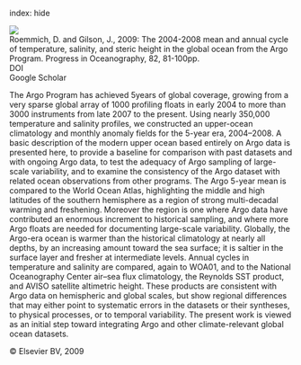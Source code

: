 index: hide

<div class="Citation">
    <div class="Citation-thumb CitationThumb-linked"  data-href="https://doi.org/10.1016/j.pocean.2009.03.004">
      <img src="https://static.claimspace.cloud/climate-study-static/refs/thumbs/10/Roemmich_and_Gilson_2009-thumb.png" />
    </div>

  <div class="Citation-body">
    <div class="Citation-text">Roemmich, D. and Gilson, J., 2009: The 2004-2008 mean and annual cycle of temperature, salinity, and steric height in the global ocean from the Argo Program. <span class="Article-journal">Progress in Oceanography, </span><span class="Article-volume">82, </span>81-100pp.</div>
    <div class="Citation-links">
      <div class="CitationLink" data-href="https://doi.org/10.1016/j.pocean.2009.03.004">
        <div class="CitationLink-icon CitationLink-Doi"></div>
        <div class="CitationLink-text">DOI</div>
      </div>
      <div class="CitationLink" data-href="https://scholar.google.com/scholar?q=10.1016/j.pocean.2009.03.004">
        <div class="CitationLink-icon CitationLink-Scholar"></div>
        <div class="CitationLink-text">Google Scholar</div>
      </div>
    </div>
  </div>
</div>

The Argo Program has achieved 5years of global coverage, growing from a very sparse global array of 1000 profiling floats in early 2004 to more than 3000 instruments from late 2007 to the present. Using nearly 350,000 temperature and salinity profiles, we constructed an upper-ocean climatology and monthly anomaly fields for the 5-year era, 2004–2008. A basic description of the modern upper ocean based entirely on Argo data is presented here, to provide a baseline for comparison with past datasets and with ongoing Argo data, to test the adequacy of Argo sampling of large-scale variability, and to examine the consistency of the Argo dataset with related ocean observations from other programs. The Argo 5-year mean is compared to the World Ocean Atlas, highlighting the middle and high latitudes of the southern hemisphere as a region of strong multi-decadal warming and freshening. Moreover the region is one where Argo data have contributed an enormous increment to historical sampling, and where more Argo floats are needed for documenting large-scale variability. Globally, the Argo-era ocean is warmer than the historical climatology at nearly all depths, by an increasing amount toward the sea surface; it is saltier in the surface layer and fresher at intermediate levels. Annual cycles in temperature and salinity are compared, again to WOA01, and to the National Oceanography Center air–sea flux climatology, the Reynolds SST product, and AVISO satellite altimetric height. These products are consistent with Argo data on hemispheric and global scales, but show regional differences that may either point to systematic errors in the datasets or their syntheses, to physical processes, or to temporal variability. The present work is viewed as an initial step toward integrating Argo and other climate-relevant global ocean datasets.

<div class="Citation-copy">
&copy; Elsevier BV, 2009
</div>